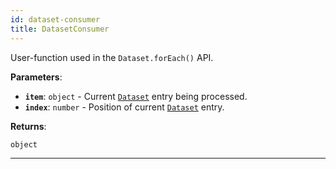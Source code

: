 ```yaml
---
id: dataset-consumer
title: DatasetConsumer
---
```


<a name="datasetconsumer"></a>

User-function used in the `Dataset.forEach()` API.

**Parameters**:

- **`item`**: `object` - Current [`Dataset`](../api/dataset) entry being processed.
- **`index`**: `number` - Position of current [`Dataset`](../api/dataset) entry.

**Returns**:

`object`

---
